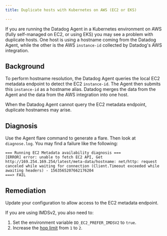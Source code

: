 ```yaml
---
title: Duplicate hosts with Kubernetes on AWS (EC2 or EKS)

---
```


If you are running the Datadog Agent in a Kubernetes environment on AWS (fully self-managed on EC2, or using EKS) you may see a problem with duplicate hosts. One host is using a hostname coming from the Datadog Agent, while the other is the AWS `instance-id` collected by Datadog's AWS integration.

## Background

To perform hostname resolution, the Datadog Agent queries the local EC2 metadata endpoint to detect the EC2 `instance-id`. The Agent then submits this `instance-id` as a hostname alias. Datadog merges the data from the Agent and the data from the AWS integration into one host.

When the Datadog Agent cannot query the EC2 metadata endpoint, duplicate hostnames may arise.

## Diagnosis

Use the Agent flare command to generate a flare. Then look at `diagnose.log`. You may find a failure like the following:

```
=== Running EC2 Metadata availability diagnosis ===
[ERROR] error: unable to fetch EC2 API, Get http://169.254.169.254/latest/meta-data/hostname: net/http: request canceled while waiting for connection (Client.Timeout exceeded while awaiting headers) - 1563565207662176204
===> FAIL
```

## Remediation

Update your configuration to allow access to the EC2 metadata endpoint.

If you are using IMDSv2, you also need to:
1. Set the environment variable `DD_EC2_PREFER_IMDSV2` to `true`.
2. Increase the [hop limit][1] from `1` to `2`.

[1]: https://docs.aws.amazon.com/AWSEC2/latest/UserGuide/instancedata-data-retrieval.html
